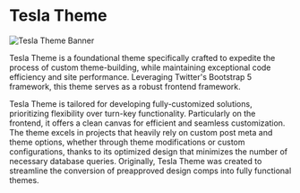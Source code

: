 # Tesla Theme

![Tesla Theme Banner](https://tesladesignstudio.com/tesla-cover.png)

Tesla Theme is a foundational theme specifically crafted to expedite the process of custom theme-building, while maintaining exceptional code efficiency and site performance. Leveraging Twitter's Bootstrap 5 framework, this theme serves as a robust frontend framework.

Tesla Theme is tailored for developing fully-customized solutions, prioritizing flexibility over turn-key functionality. Particularly on the frontend, it offers a clean canvas for efficient and seamless customization. The theme excels in projects that heavily rely on custom post meta and theme options, whether through theme modifications or custom configurations, thanks to its optimized design that minimizes the number of necessary database queries. Originally, Tesla Theme was created to streamline the conversion of preapproved design comps into fully functional themes.